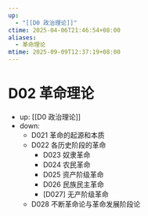```yaml
---
up:
  - "[[D0 政治理论]]"
ctime: 2025-04-06T21:46:54+08:00
aliases:
  - 革命理论
mtime: 2025-09-09T12:37:19+08:00
---
```


# D02 革命理论

- up: [[D0 政治理论]]
- down:	
	- D021 革命的起源和本质
	- D022 各历史阶段的革命
		- D023 奴隶革命
		- D024 农民革命
		- D025 资产阶级革命
		- D026 民族民主革命
		- [D027] 无产阶级革命
	- D028 不断革命论与革命发展阶段论
	
